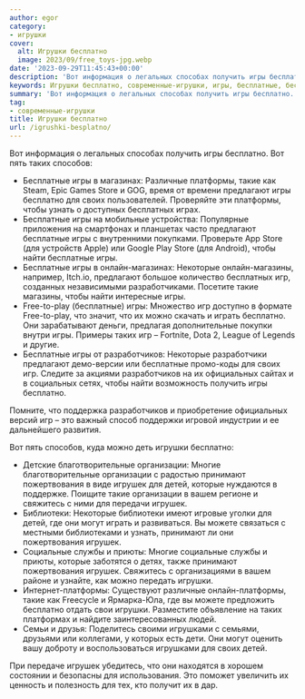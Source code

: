 ```yaml
---
author: egor
category:
- игрушки
cover:
  alt: Игрушки бесплатно
  image: 2023/09/free_toys-jpg.webp
date: '2023-09-29T11:45:43+00:00'
description: 'Вот информация о легальных способах получить игры бесплатно. Вот пять таких способов: - Бесплатные игры в магазинах: Различные платформы, такие как...'
keywords: Игрушки бесплатно, современные-игрушки, игры, бесплатные, бесплатно, игр, игрушек, платформы, такие, предлагают, таких, store, своих, play, найти, онлайн, некоторые
summary: 'Вот информация о легальных способах получить игры бесплатно. Вот пять таких способов: - Бесплатные игры в магазинах: Различные платформы, такие как...'
tag:
- современные-игрушки
title: Игрушки бесплатно
url: /igrushki-besplatno/
---
```


Вот информация о легальных способах получить игры бесплатно. Вот пять таких способов:

- Бесплатные игры в магазинах: Различные платформы, такие как Steam, Epic Games Store и GOG, время от времени предлагают игры бесплатно для своих пользователей. Проверяйте эти платформы, чтобы узнать о доступных бесплатных играх.
- Бесплатные игры на мобильные устройства: Популярные приложения на смартфонах и планшетах часто предлагают бесплатные игры с внутренними покупками. Проверьте App Store (для устройств Apple) или Google Play Store (для Android), чтобы найти бесплатные игры.
- Бесплатные игры в онлайн-магазинах: Некоторые онлайн-магазины, например, Itch.io, предлагают большое количество бесплатных игр, созданных независимыми разработчиками. Посетите такие магазины, чтобы найти интересные игры.
- Free-to-play (бесплатные) игры: Множество игр доступно в формате Free-to-play, что значит, что их можно скачать и играть бесплатно. Они зарабатывают деньги, предлагая дополнительные покупки внутри игры. Примеры таких игр – Fortnite, Dota 2, League of Legends и другие.
- Бесплатные игры от разработчиков: Некоторые разработчики предлагают демо-версии или бесплатные промо-коды для своих игр. Следите за акциями разработчиков на их официальных сайтах и в социальных сетях, чтобы найти возможность получить игры бесплатно.

Помните, что поддержка разработчиков и приобретение официальных версий игр – это важный способ поддержки игровой индустрии и ее дальнейшего развития.

Вот пять способов, куда можно деть игрушки бесплатно:

- Детские благотворительные организации: Многие благотворительные организации с радостью принимают пожертвования в виде игрушек для детей, которые нуждаются в поддержке. Поищите такие организации в вашем регионе и свяжитесь с ними для передачи игрушек.
- Библиотеки: Некоторые библиотеки имеют игровые уголки для детей, где они могут играть и развиваться. Вы можете связаться с местными библиотеками и узнать, принимают ли они пожертвования игрушек.
- Социальные службы и приюты: Многие социальные службы и приюты, которые заботятся о детях, также принимают пожертвования игрушек. Свяжитесь с организациями в вашем районе и узнайте, как можно передать игрушки.
- Интернет-платформы: Существуют различные онлайн-платформы, такие как Freecycle и Ярмарка-Юла, где вы можете предложить бесплатно отдать свои игрушки. Разместите объявление на таких платформах и найдите заинтересованных людей.
- Семьи и друзья: Поделитесь своими игрушками с семьями, друзьями или коллегами, у которых есть дети. Они могут оценить вашу доброту и воспользоваться игрушками для своих детей.

При передаче игрушек убедитесь, что они находятся в хорошем состоянии и безопасны для использования. Это поможет увеличить их ценность и полезность для тех, кто получит их в дар.